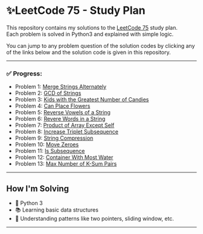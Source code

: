 # ✨LeetCode 75 - Study Plan

This repository contains my solutions to the [LeetCode 75](https://leetcode.com/study-plan/leetcode-75/) study plan.  
Each problem is solved in Python3 and explained with simple logic.

You can jump to any problem question of the solution codes by clicking any of the links below and the solution code is given in this repository.

---

### ✅ Progress:
- Problem 1: [Merge Strings Alternately](https://leetcode.com/problems/merge-strings-alternately/)
- Problem 2: [GCD of Strings](https://leetcode.com/problems/greatest-common-divisor-of-strings/)
- Problem 3: [Kids with the Greatest Number of Candies](https://leetcode.com/problems/kids-with-the-greatest-number-of-candies/)
- Problem 4: [Can Place Flowers](https://leetcode.com/problems/can-place-flowers/)
- Problem 5: [Reverse Vowels of a String](https://leetcode.com/problems/reverse-vowels-of-a-string/)
- Problem 6: [Revere Words in a String](https://leetcode.com/problems/reverse-words-in-a-string/)
- Problem 7: [Product of Array Except Self](https://leetcode.com/problems/product-of-array-except-self/)
- Problem 8: [Increase Triplet Subsequence](https://leetcode.com/problems/increasing-triplet-subsequence/)
- Problem 9: [String Compression](https://leetcode.com/problems/string-compression/)
- Problem 10: [Move Zeroes](https://leetcode.com/problems/move-zeroes/)
- Problem 11: [Is Subsequence](https://leetcode.com/problems/is-subsequence/)
- Problem 12: [Container With Most Water](https://leetcode.com/problems/container-with-most-water/)
- Problem 13: [Max Number of K-Sum Pairs](https://leetcode.com/problems/max-number-of-k-sum-pairs/)
---

## How I'm Solving
- 🔰 Python 3
- 📚 Learning basic data structures
- 🧠 Understanding patterns like two pointers, sliding window, etc.
---